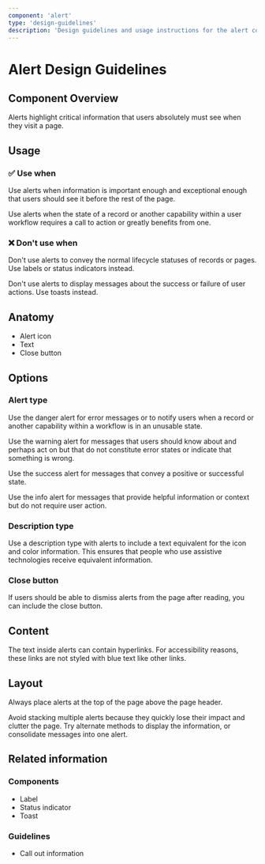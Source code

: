 ```yaml
---
component: 'alert'
type: 'design-guidelines'
description: 'Design guidelines and usage instructions for the alert component extracted from SKY UX documentation.'
---
```


# Alert Design Guidelines

## Component Overview
Alerts highlight critical information that users absolutely must see when they visit a page.

## Usage

### ✅ Use when

Use alerts when information is important enough and exceptional enough that users should see it before the rest of the page.

Use alerts when the state of a record or another capability within a user workflow requires a call to action or greatly benefits from one.

### ❌ Don't use when

Don't use alerts to convey the normal lifecycle statuses of records or pages. Use labels or status indicators instead.

Don't use alerts to display messages about the success or failure of user actions. Use toasts instead.

## Anatomy

- Alert icon
- Text
- Close button

## Options

### Alert type

Use the danger alert for error messages or to notify users when a record or another capability within a workflow is in an unusable state.

Use the warning alert for messages that users should know about and perhaps act on but that do not constitute error states or indicate that something is wrong.

Use the success alert for messages that convey a positive or successful state.

Use the info alert for messages that provide helpful information or context but do not require user action.

### Description type

Use a description type with alerts to include a text equivalent for the icon and color information. This ensures that people who use assistive technologies receive equivalent information.

### Close button

If users should be able to dismiss alerts from the page after reading, you can include the close button.

## Content

The text inside alerts can contain hyperlinks. For accessibility reasons, these links are not styled with blue text like other links.

## Layout

Always place alerts at the top of the page above the page header.

Avoid stacking multiple alerts because they quickly lose their impact and clutter the page. Try alternate methods to display the information, or consolidate messages into one alert.

## Related information

### Components

- Label
- Status indicator
- Toast

### Guidelines

- Call out information